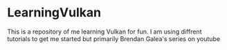 # LearningVulkan
This is a repository of me learning Vulkan for fun. I am using diffrent tutorials to get me started but primarily Brendan Galea's series on youtube
